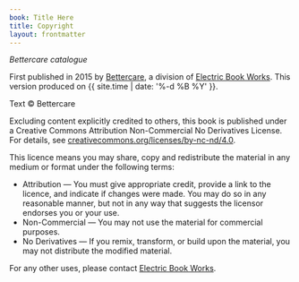 ```yaml
---
book: Title Here
title: Copyright
layout: frontmatter
---
```


*Bettercare catalogue*

First published in 2015 by [Bettercare](http://bettercare.co.za), a division of [Electric Book Works](http://www.electricbookworks.com). This version produced on {{ site.time | date: '%-d %B %Y' }}.

Text © Bettercare

Excluding content explicitly credited to others, this book is published under a Creative Commons Attribution Non-Commercial No Derivatives License. For details, see [creativecommons.org/licenses/by-nc-nd/4.0](http://creativecommons.org/licenses/by-nc-nd/4.0/).

This licence means you may share, copy and redistribute the material in any medium or format under the following terms:

* Attribution — You must give appropriate credit, provide a link to the licence, and indicate if changes were made. You may do so in any reasonable manner, but not in any way that suggests the licensor endorses you or your use.
* Non-Commercial — You may not use the material for commercial purposes.
* No Derivatives — If you remix, transform, or build upon the material, you may not distribute the modified material.

For any other uses, please contact [Electric Book Works](http://electricbookworks.com).
